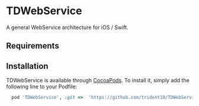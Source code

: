 # TDWebService
A general WebService architecture for iOS / Swift.

## Requirements

## Installation

TDWebService is available through [CocoaPods](http://cocoapods.org). To install
it, simply add the following line to your Podfile:

```ruby
  pod 'TDWebService', :git =>  'https://github.com/trident10/TDWebService.git'
```

